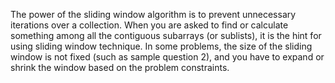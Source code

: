 The power of the sliding window algorithm is to prevent unnecessary iterations over a collection. 
When you are asked to find or calculate something among all the contiguous subarrays (or sublists), 
it is the hint for using sliding window technique. In some problems, 
the size of the sliding window is not fixed (such as sample question 2), 
and you have to expand or shrink the window based on the problem constraints.